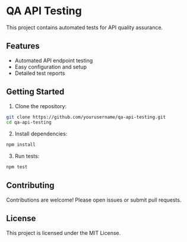 # QA API Testing

This project contains automated tests for API quality assurance.

## Features

- Automated API endpoint testing
- Easy configuration and setup
- Detailed test reports

## Getting Started

1. Clone the repository:
  ```bash
  git clone https://github.com/yourusername/qa-api-testing.git
  cd qa-api-testing
  ```

2. Install dependencies:
  ```bash
  npm install
  ```

3. Run tests:
  ```bash
  npm test
  ```

## Contributing

Contributions are welcome! Please open issues or submit pull requests.

## License

This project is licensed under the MIT License.